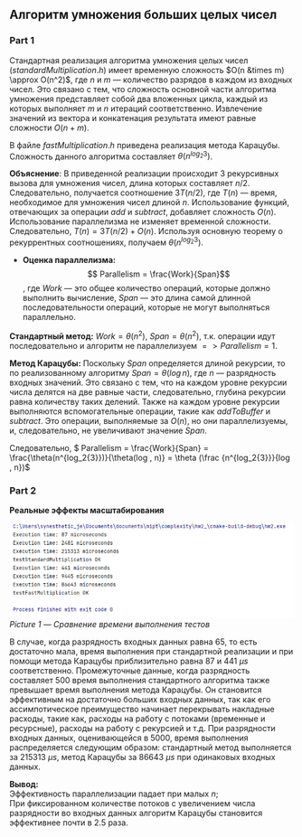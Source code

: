 ## Алгоритм умножения больших целых чисел

### Part 1

Стандартная реализация алгоритма умножения целых чисел ($standardMultiplication.h$) имеет временную сложность 
$O(n &times m) \approx O(n^2)$, где $n$ и $m$ — количество разрядов в каждом из входных чисел. Это связано с тем, что 
сложность основной части алгоритма умножения представляет собой два вложенных цикла, каждый из которых выполняет $m$ и $n$ 
итераций соответственно. Извлечение значений из вектора и конкатенация результата имеют равные сложности $O(n + m)$. 

В файле $fastMultiplication.h$ приведена реализация метода Карацубы.
Сложность данного алгоритма составляет $\theta (n^{log_2{3}})$.

**Объяснение**: В приведенной реализации происходит 3 рекурсивных вызова для умножения чисел, длина которых составляет $n/2$.
Следовательно, получается соотношение $3T(n/2)$, где $T(n)$ — время, необходимое для умножения чисел длиной $n$. Использование
функций, отвечающих за операции $add$ и $subtract$, добавляет сложность $O(n)$. Использование параллелизма не изменяет 
временной сложности. Следовательно, $T(n) = 3T(n/2) + O(n)$. Используя основную теорему о рекуррентных соотношениях, 
получаем $\theta (n^{log_2{3}})$.

- **Оценка параллелизма:**
$$ Parallelism = \frac{Work}{Span}$$, где $Work$ — это общее количество операций, которые должно выполнить вычисление, 
$Span$ — это длина самой длинной последовательности операций, которые не могут выполняться параллельно. 

**Стандартный метод:** $Work = \theta (n^2)$, $Span = \theta (n^2)$, т.к. операции идут последовательно и алгоритм не параллелизуем $=> Parallelism = 1$.

**Метод Карацубы:**
Поскольку $Span$ определяется длиной рекурсии, то по реализованному алгоритму $Span = \theta (log \, n)$, где $n$ — 
разрядность входных значений. Это связано с тем, что  на каждом уровне рекурсии числа делятся на две равные части, 
следовательно, глубина рекурсии равна количеству таких делений. Также на каждом уровне рекурсии выполняются вспомогательные
операции, такие как $addToBuffer$ и $subtract$. Это операции, выполняемые за $O(n)$, но они параллелизуемы, и, следовательно,
не увеличивают значение $Span$.

Следовательно, $ Parallelism = \frac{Work}{Span} = \frac{\theta(n^{log_2{3}})}{\theta(log \, n)} = \theta (\frac {n^{log_2{3}}}{log \, n})$

### Part 2
**Реальные эффекты масштабирования**

![Временная оценка выполнения тестов](pictures/estimate1.png)
*Picture 1 —  Сравнение времени выполнения тестов*

В случае, когда разрядность входных данных равна 65, то есть достаточно мала, время выполнения при стандартной реализации и при помощи
метода Карацубы приблизительно равна $87$ и $441$ $\mu s$ соответственно. Промежуточные данные, когда разрядность составляет 
500 время выполнения стандартного алгоритма также превышает время выполнения метода Карацубы. Он становится эффективным на достаточно
больших входных данных, так как его ассимпотическое преимущество начинает перекрывать накладные расходы, такие как,
расходы на работу с потоками (временные и ресурсные), расходы на работу с рекурсией и т.д. При разрядности входных данных,
оценивающейся в 5000, время выполнения распределяется следующим образом: стандартный метод выполняется за $215313$ $\mu s$,
метод Карацубы за $86643$ $\mu s$ при одинаковых входных данных. 

**Вывод:**  
Эффективность параллелизации падает при малых $n$;  
При фиксированном количестве потоков с увеличением числа разрядности во входных данных алгоритм Карацубы становится 
эффективнее почти в 2.5 раза.

